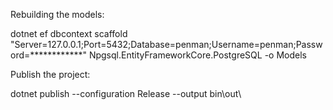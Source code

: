 Rebuilding the models:

dotnet ef dbcontext scaffold "Server=127.0.0.1;Port=5432;Database=penman;Username=penman;Password=************" Npgsql.EntityFrameworkCore.PostgreSQL -o Models



Publish the project:

dotnet publish --configuration Release --output bin\out\


